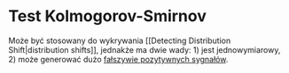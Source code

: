 # Test Kolmogorov-Smirnov


Może być stosowany do wykrywania [[Detecting Distribution Shift|distribution shifts]], jednakże ma dwie wady: 1) jest jednowymiarowy, 2) może generować dużo [fałszywie pozytywnych sygnałów](https://research.google/pubs/pub47967/).